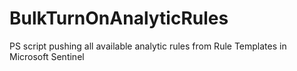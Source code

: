 # BulkTurnOnAnalyticRules
PS script pushing all available analytic rules from Rule Templates in Microsoft Sentinel
